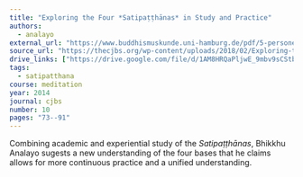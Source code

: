 ```yaml
---
title: "Exploring the Four *Satipaṭṭhānas* in Study and Practice"
authors:
  - analayo
external_url: "https://www.buddhismuskunde.uni-hamburg.de/pdf/5-personen/analayo/exploring-satipatthana.pdf"
source_url: "https://thecjbs.org/wp-content/uploads/2018/02/Exploring-the-Four-Satipatth%C4%81nas-in-Study-and-Practice.pdf"
drive_links: ["https://drive.google.com/file/d/1AM8HRQaPljwE_9mbv9sCStblD1V5wTcB/view?usp=drivesdk"]
tags: 
  - satipatthana
course: meditation
year: 2014
journal: cjbs
number: 10
pages: "73--91"
---
```


Combining academic and experiential study of the *Satipaṭṭhānas*, Bhikkhu Analayo sugests a new understanding of the four bases that he claims allows for more continuous practice and a unified understanding.


